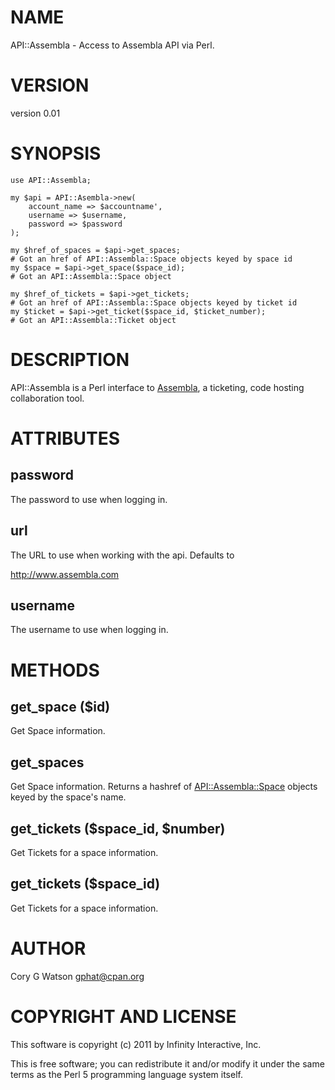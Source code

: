 # NAME

API::Assembla - Access to Assembla API via Perl.

# VERSION

version 0.01

# SYNOPSIS

    use API::Assembla;

    my $api = API::Asembla->new(
        account_name => $accountname',
        username => $username,
        password => $password
    );

    my $href_of_spaces = $api->get_spaces;
    # Got an href of API::Assembla::Space objects keyed by space id
    my $space = $api->get_space($space_id);
    # Got an API::Assembla::Space object

    my $href_of_tickets = $api->get_tickets;
    # Got an href of API::Assembla::Space objects keyed by ticket id
    my $ticket = $api->get_ticket($space_id, $ticket_number);
    # Got an API::Assembla::Ticket object

# DESCRIPTION

API::Assembla is a Perl interface to [Assembla](http://www.assembla.com/), a
ticketing, code hosting collaboration tool.

# ATTRIBUTES

## password

The password to use when logging in.

## url

The URL to use when working with the api.  Defaults to

  http://www.assembla.com

## username

The username to use when logging in.

# METHODS

## get_space ($id)

Get Space information.

## get_spaces

Get Space information.  Returns a hashref of [API::Assembla::Space](http://search.cpan.org/perldoc?API::Assembla::Space) objects
keyed by the space's name.

## get_tickets ($space_id, $number)

Get Tickets for a space information.

## get_tickets ($space_id)

Get Tickets for a space information.

# AUTHOR

Cory G Watson <gphat@cpan.org>

# COPYRIGHT AND LICENSE

This software is copyright (c) 2011 by Infinity Interactive, Inc.

This is free software; you can redistribute it and/or modify it under
the same terms as the Perl 5 programming language system itself.